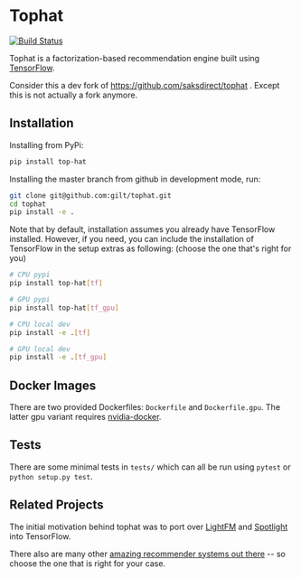 # Tophat

[![Build Status](https://travis-ci.org/saksdirect/tophat.svg?branch=master)](https://travis-ci.org/saksdirect/tophat)
 
 Tophat is a factorization-based recommendation engine built using 
 [TensorFlow](https://www.tensorflow.org/).  
 
 Consider this a dev fork of https://github.com/saksdirect/tophat . Except this is not actually a fork anymore.

## Installation

Installing from PyPi:
```bash
pip install top-hat
```

Installing the master branch from github in development mode, run:
```bash
git clone git@github.com:gilt/tophat.git
cd tophat
pip install -e .
```

Note that by default, installation assumes you already have TensorFlow installed. 
However, if you need, you can include the installation of TensorFlow in the setup extras as following:
(choose the one that's right for you)
```bash
# CPU pypi
pip install top-hat[tf]

# GPU pypi
pip install top-hat[tf_gpu]

# CPU local dev
pip install -e .[tf]

# GPU local dev
pip install -e .[tf_gpu]
```

## Docker Images
There are two provided Dockerfiles: `Dockerfile` and `Dockerfile.gpu`. The latter gpu variant requires [nvidia-docker](https://github.com/NVIDIA/nvidia-docker). 


## Tests

There are some minimal tests in `tests/` which can all be run using `pytest` or `python setup.py test`.


## Related Projects
The initial motivation behind tophat was to port over [LightFM](https://github.com/lyst/lightfm) and [Spotlight](https://github.com/maciejkula/spotlight) into TensorFlow. 

There also are many other [amazing recommender systems out there](https://github.com/grahamjenson/list_of_recommender_systems)
 -- so choose the one that is right for your case.


